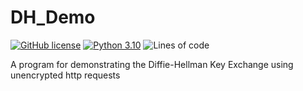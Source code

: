 # DH_Demo
<a href="https://github.com/DNIIBOY/DH_Demo/blob/main/LICENSE"><img alt="GitHub license" src="https://img.shields.io/github/license/DNIIBOY/DH_Demo"></a>
<a href="https://python.org"><img alt="Python 3.10" src="https://img.shields.io/badge/python-3.10-blue"></a>
<img alt="Lines of code" src="https://img.shields.io/tokei/lines/github/DNIIBOY/DH_Demo?color=FF8A00">

A program for demonstrating the Diffie-Hellman Key Exchange using unencrypted http requests
